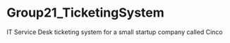 # Group21_TicketingSystem
IT Service Desk ticketing system for a small startup company called Cinco
